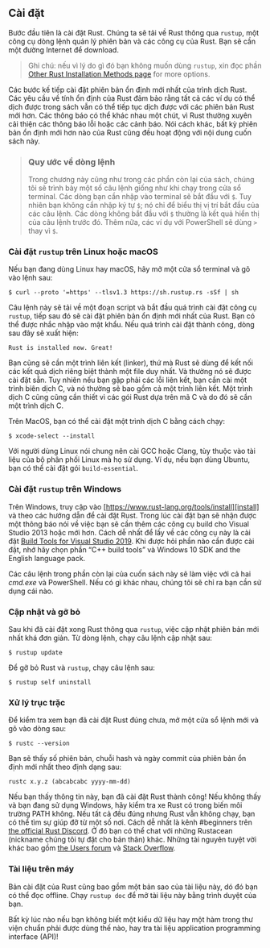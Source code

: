 ## Cài đặt

Bước đầu tiên là cài đặt Rust. Chúng ta sẽ tải về Rust thông qua `rustup`, một công cụ
dòng lệnh quản lý phiên bản và các công cụ của Rust. Bạn sẽ cần một đường Internet 
để download.

> Ghi chú: nếu vì lý do gì đó bạn không muốn dùng `rustup`, xin đọc phần
> [Other Rust Installation Methods page][otherinstall] for more options.

[otherinstall]: https://forge.rust-lang.org/infra/other-installation-methods.html

Các bước kế tiếp cài đặt phiên bản ổn định mới nhất của trình dịch Rust. Các yêu cầu về tính
ổn định của Rust đảm bảo rằng tất cả các ví dụ có thể dịch được trong sách vẫn có thể tiếp tục 
dịch được với các phiên bản Rust mới hơn. Các thông báo có thể khác nhau một chút, vì Rust 
thường xuyên cải thiện các thông báo lỗi hoặc các cảnh báo. Nói cách khác, bất kỳ phiên bản 
ổn định mới hơn nào của Rust cũng đều hoạt động với nội dung cuốn sách này.

> ### Quy ước về dòng lệnh
>
> Trong chương này cũng như trong các phần còn lại của sách, chúng tôi 
> sẽ trình bày một số câu lệnh giống như khi chạy trong cửa sổ terminal.
> Các dòng bạn cần nhập vào terminal sẽ bắt đầu với `$`. Tuy nhiên bạn 
> không cần nhập ký tự `$`; nó chỉ để biểu thị vị trí bắt đầu của các câu lệnh.
> Các dòng không bắt đầu với `$` thường là kết quả hiển thị của câu lệnh trước đó.
> Thêm nữa, các ví dụ với PowerShell sẽ dùng `>` thay vì `$`.

### Cài đặt `rustup` trên Linux hoặc macOS

Nếu bạn đang dùng Linux hay macOS, hãy mở một cửa sổ terminal và gõ vào lệnh sau:

```console
$ curl --proto '=https' --tlsv1.3 https://sh.rustup.rs -sSf | sh
```

Câu lệnh này sẽ tải về một đoạn script và bắt đầu quá trình cài đặt công cụ
`rustup`, tiếp sau đó sẽ cài đặt phiên bản ổn định mới nhất của Rust. Bạn có thể
được nhắc nhập vào mật khẩu. Nếu quá trình cài đặt thành công, dòng sau đây sẽ xuất hiện:

```text
Rust is installed now. Great!
```

Bạn cũng sẽ cần một trình liên kết (linker), thứ mà Rust sẽ dùng để kết nối các 
kết quả dịch riêng biệt thành một file duy nhất. Và thường nó sẽ được cài đặt sẵn. 
Tuy nhiên nếu bạn gặp phải các lỗi liên kết, bạn cần cài một trình biên dịch C, và 
nó thường sẽ bao gồm cả một trình liên kết. Một trình dịch C cũng cũng cần thiết vì 
các gói Rust dựa trên mã C và do đó sẽ cần một trình dịch C.

Trên MacOS, bạn có thể cài đặt một trình dịch C bằng cách chạy:

```console
$ xcode-select --install
```

Với  người dùng Linux nói chung nên cài GCC hoặc Clang, tùy thuộc vào tài liệu của
bộ phân phối Linux mà họ sử dụng. Ví dụ, nếu bạn dùng Ubuntu, bạn có thể cài đặt gói 
`build-essential`.

### Cài đặt `rustup` trên Windows

Trên Windows, truy cập vào [https://www.rust-lang.org/tools/install][install] và 
theo các hướng dẫn để cài đặt Rust. Trong lúc cài đặt bạn sẽ nhận được một thông 
báo nói về việc bạn sẽ cần thêm các công cụ build cho Visual Studio 2013 hoặc mới
hơn. Cách dễ nhất để lấy về các công cụ này là cài đặt [Build Tools for Visual Studio 2019][visualstudio].
Khi được hỏi phần nào cần được cài đặt, nhớ hãy chọn phần “C++ build tools”
và Windows 10 SDK and the English language pack.

[install]: https://www.rust-lang.org/tools/install
[visualstudio]: https://visualstudio.microsoft.com/visual-cpp-build-tools/

Các câu lệnh trong phần còn lại của cuốn sách này sẽ làm việc với cả hai *cmd.exe* 
và PowerShell. Nếu có gì khác nhau, chúng tôi sẽ chỉ ra bạn cần sử dụng cái nào.

### Cập nhật và gỡ bỏ

Sau khi đã cài đặt xong Rust thông qua `rustup`, việc cập nhật phiên bản mới nhất
khá đơn giản. Từ dòng lệnh, chạy câu lệnh cập nhật sau:

```console
$ rustup update
```

Để gỡ bỏ Rust và `rustup`, chạy câu lệnh sau:

```console
$ rustup self uninstall
```

### Xử lý trục trặc

Để kiểm tra xem bạn đã cài đặt Rust đúng chưa, mở một cửa sổ lệnh mới và gõ vào
dòng sau:

```console
$ rustc --version
```

Bạn sẽ thấy số phiên bản, chuỗi hash và ngày commit của phiên bản ổn định mới nhất
theo định dạng sau:

```text
rustc x.y.z (abcabcabc yyyy-mm-dd)
```

Nếu bạn thấy thông tin này, bạn đã cài đặt Rust thành công! Nếu không thấy và bạn 
đang sử dụng Windows, hãy kiểm tra xe Rust có trong biến môi trường PATH không.
Nếu tất cả đều đúng nhưng Rust vẫn không chạy, bạn có thể tìm sự giúp đỡ từ một 
số nơi. Cách dễ nhất là kênh #beginners trên [the official Rust Discord][discord]. 
Ở đó bạn có thể chat với những Rustacean (nickname chúng tôi tự đặt cho bản thân) khác.
Những tài nguyên tuyệt vời khác bao gồm [the Users forum][users] và [Stack Overflow][stackoverflow].

[discord]: https://discord.gg/rust-lang
[users]: https://users.rust-lang.org/
[stackoverflow]: https://stackoverflow.com/questions/tagged/rust

### Tài liệu trên máy

Bản cài đặt của Rust cũng bao gồm một bản sao của tài liệu này, dó đó bạn có thể 
đọc offline. Chạy `rustup doc` để mở tài liệu này bằng trình duyệt của bạn.

Bất kỳ lúc nào nếu bạn không biết một kiểu dữ liệu hay một hàm trong thư viện chuẩn
phải được dùng thế nào, hay tra tài liệu application programming interface (API)!
